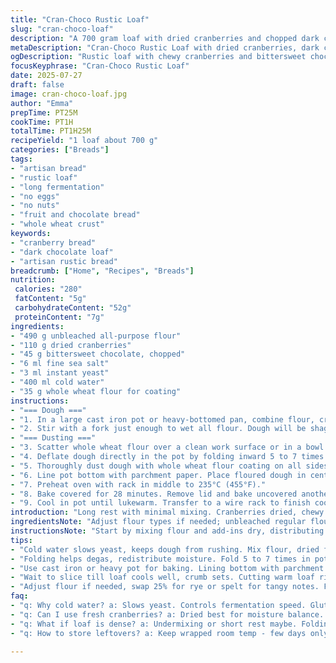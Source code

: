 ```yaml
---
title: "Cran-Choco Rustic Loaf"
slug: "cran-choco-loaf"
description: "A 700 gram loaf with dried cranberries and chopped dark chocolate folded into a simple artisan dough. Whole wheat flour coats the surface, creating a rustic crust. No eggs or nuts, made with instant yeast, salt, and cold water. Long fermentation enhances flavor. Double rise with a heavy covered pot bake at 235°C, then uncovered for the finishing crust. Yield one loaf roughly 1 1/2 pounds. Texture moist, crumb studded with fruit and chocolate pockets. Simple ingredients, a bit of waiting time for full development."
metaDescription: "Cran-Choco Rustic Loaf with dried cranberries, dark chocolate chunks, long ferment, whole wheat crust. Artisan style, double rise, covered pot bake at 235°C."
ogDescription: "Rustic loaf with chewy cranberries and bittersweet chocolate. Long rest, folding, covered then uncovered bake for moist crumb and blistered crust."
focusKeyphrase: "Cran-Choco Rustic Loaf"
date: 2025-07-27
draft: false
image: cran-choco-loaf.jpg
author: "Emma"
prepTime: PT25M
cookTime: PT1H
totalTime: PT1H25M
recipeYield: "1 loaf about 700 g"
categories: ["Breads"]
tags:
- "artisan bread"
- "rustic loaf"
- "long fermentation"
- "no eggs"
- "no nuts"
- "fruit and chocolate bread"
- "whole wheat crust"
keywords:
- "cranberry bread"
- "dark chocolate loaf"
- "artisan rustic bread"
breadcrumb: ["Home", "Recipes", "Breads"]
nutrition: 
 calories: "280"
 fatContent: "5g"
 carbohydrateContent: "52g"
 proteinContent: "7g"
ingredients:
- "490 g unbleached all-purpose flour"
- "110 g dried cranberries"
- "45 g bittersweet chocolate, chopped"
- "6 ml fine sea salt"
- "3 ml instant yeast"
- "400 ml cold water"
- "35 g whole wheat flour for coating"
instructions:
- "=== Dough ==="
- "1. In a large cast iron pot or heavy-bottomed pan, combine flour, cranberries, chopped chocolate, salt and yeast. Pour in cold water."
- "2. Stir with a fork just enough to wet all flour. Dough will be shaggy, uneven. Cover tightly and let rest 7 to 11 hours at room temp, overnight preferred."
- "=== Dusting ==="
- "3. Scatter whole wheat flour over a clean work surface or in a bowl. Set aside."
- "4. Deflate dough directly in the pot by folding inward 5 to 7 times until fairly uniform. Shape loosely."
- "5. Thoroughly dust dough with whole wheat flour coating on all sides."
- "6. Line pot bottom with parchment paper. Place floured dough in center, cover again. Let rest 40 minutes or until doubled in volume in a bit under room temperature."
- "7. Preheat oven with rack in middle to 235°C (455°F)."
- "8. Bake covered for 28 minutes. Remove lid and bake uncovered another 28 minutes until crust dark and slightly blistered."
- "9. Cool in pot until lukewarm. Transfer to a wire rack to finish cooling well. Brush off excess flour or leave for rustic look."
introduction: "Long rest with minimal mixing. Cranberries dried, chewy pockets. Dark chocolate broken into chunks, rough texture. Flour as base, no fancy stuff, no eggs, no nuts. Cold water pulls gluten slowly. Overnight fermentation. The dough sits, swells, changes, flops around. Turns sticky to something manageable after folding. Whole wheat flour envelops the dough, grit on the surface, ready for the covered bake. Hot oven steam traps moisture, cracks notable after lid off. Cool completely or the crumb soggy inside. This loaf rustic, not neat. Oozes simplicity. Sweet-sour fruit bites with bittersweet hit. Crisp crust meets tender heart. Waiting pays."
ingredientsNote: "Adjust flour types if needed; unbleached regular flour is a good base, but you can swap 25% for spelt or rye if you want more tangy notes. Cranberries bring tartness, but other dried fruits like cherries or blueberries with similar moisture work. Chocolate bits must be good quality dark, at least 60% cocoa to avoid too much sweetness. Salt not to skip, balances flavors. Instant yeast preferred for quick proof. Cold water limits yeast speed, controls growth. Whole wheat flour for coating adds texture and helps prevent stickiness during handling and rises. Quantities lowered about 30% for lighter loaf, times shifted slightly for ambient variations."
instructionsNote: "Start by mixing flour and add-ins dry, distributing fruit and chocolate well. Gradually add water, stir until paste forms; no need for fully smooth dough, shaggy is okay. The long room temperature rest does the heavy lifting in gluten development, so skip kneading. Folding to deflate dough is essential after first rise to redistribute air and equalize texture—about six folds needed. Dusting surface liberally prevents dough from sticking, making transfers easier. A lined pot traps steam during early bake for rise and crust formation; remove lid mid-bake to dry the crust for bite and color. Let cool inside pot for a bit to set crumb before removing. Use airflow to finish drying crumb, resist slicing too early or loaves turn gummy."
tips:
- "Cold water slows yeast, keeps dough from rushing. Mix flour, dried fruit, chocolate dry first to spread evenly. Stir gently. Rest 7 to 11 hours at room temp works best; dough changes texture, sticky to manageable after fold."
- "Folding helps degas, redistribute moisture. Fold 5 to 7 times in pot, no knead needed. Dough looks slack but gains strength. Shaggy is okay this stage. Keep surface dusted with whole wheat flour for grip. Makes handling easier."
- "Use cast iron or heavy pot for baking. Lining bottom with parchment stops sticking. Covered bake traps steam, crust sets without drying too fast. After 28 minutes remove lid, finish bake uncovered for blistered, dark crust."
- "Wait to slice till loaf cools well, crumb sets. Cutting warm loaf risks gummy texture inside. Cooling inside pot till lukewarm then wire rack finish is key. Dust off excess flour or leave it rustic for texture."
- "Adjust flour if needed, swap 25% for rye or spelt for tangy notes. Fruit varies, cherries or blueberries similar moisture work. Chocolate at least 60% cocoa avoid sweetness overload. Salt balances flavors – don’t skip."
faq:
- "q: Why cold water? a: Slows yeast. Controls fermentation speed. Gluten develops over long rest. No quick rise. Dough texture starts shaggy, changes by fold. Essential for flavor depth."
- "q: Can I use fresh cranberries? a: Dried best for moisture balance. Fresh adds too much water, tough to handle. Swap with other dried fruits with similar chew. Adjust water slightly if using fresh."
- "q: What if loaf is dense? a: Undermixing or short rest maybe. Folding redistributes gases, helps rise. Yeast amount low but enough with long room temp ferment. Proof dough fully before baking."
- "q: How to store leftovers? a: Keep wrapped room temp - few days only. Refrigerate dries crumb. Freeze slices tightly wrapped. Thaw at room temp, crisp by toasting after."

---
```

